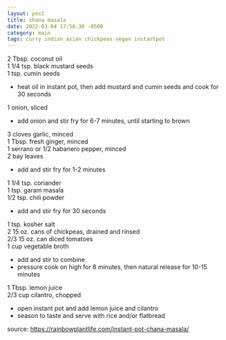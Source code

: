 ```yaml
---
layout: post
title: chana masala
date: 2022-03-04 17:58:30 -0500
category: main
tags: curry indian asian chickpeas vegan instantpot
---
```


2 Tbsp. coconut oil  
1 1/4 tsp. black mustard seeds  
1 tsp. cumin seeds  
* heat oil in instant pot, then add mustard and cumin seeds and cook for 30 seconds

1 onion, sliced  
* add onion and stir fry for 6-7 minutes, until starting to brown

3 cloves garlic, minced  
1 Tbsp. fresh ginger, minced  
1 serrano or 1/2 habanero pepper, minced  
2 bay leaves  
* add and stir fry for 1-2 minutes

1 1/4 tsp. coriander  
1 tsp. garam masala  
1/2 tsp. chili powder  
* add and stir fry for 30 seconds

1 tsp. kosher salt  
2 15 oz. cans of chickpeas, drained and rinsed  
2/3 15 oz. can diced tomatoes  
1 cup vegetable broth  
* add and stir to combine
* pressure cook on high for 8 minutes, then natural release for 10-15 minutes

1 Tbsp. lemon juice  
2/3 cup cilantro, chopped  
* open instant pot and add lemon juice and cilantro
* season to taste and serve with rice and/or flatbread

source: <https://rainbowplantlife.com/instant-pot-chana-masala/>
